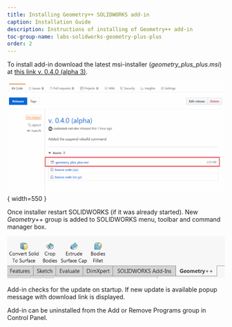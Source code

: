 ```yaml
---
title: Installing Geometry++ SOLIDWORKS add-in
caption: Installation Guide
description: Instructions of installing of Geometry++ add-in
toc-group-name: labs-solidworks-geometry-plus-plus
order: 2
---
```

To install add-in download the latest msi-installer (*geometry_plus_plus.msi*) at [this link v. 0.4.0 (alpha 3)](https://github.com/codestackdev/geometry-plus-plus/releases/tag/alpha3).

![msi-installer at GitHub release page](github-release-msi.png){ width=550 }

Once installer restart SOLIDWORKS (if it was already started). New *Geometry++* group is added to SOLIDWORKS menu, toolbar and command manager box.

![Command tab box of Geometry++](geometry-plus-plus-toolbar.png)

Add-in checks for the update on startup. If new update is available popup message with download link is displayed.

Add-in can be uninstalled from the Add or Remove Programs group in Control Panel.